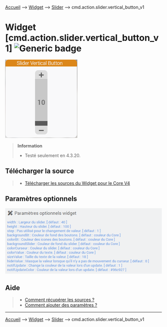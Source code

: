 
<a href="{{site.url}}/documentation">Accueil</a> --> <a href="{{site.url}}/documentation/{{site.widget}}">Widget</a> --> <a href="{{site.url}}/documentation/{{site.widget}}/fr_FR/action/slider">Slider</a> --> cmd.action.slider.vertical_button_v1

# Widget [cmd.action.slider.vertical_button_v1] ![Generic badge](https://img.shields.io/badge/Version-4.3-green.svg)


<img src="../../../../images/dashboard/action.slider.vertical_button_v1_visuel.png" alt="cmd.action.slider.vertical_button_v1" />


> **Information**
>
> - Testé seulement en 4.3.20.
>

## Télécharger la source
> - [Télécharger les sources du Widget pour le Core V4]({{site.url_git}}/WIDGET_cmd.action.slider.vertical_button_v1)


## Paramètres optionnels

<img src="../../../../images/dashboard/action.slider.vertical_button_v1_param.png" alt="Paramètres optionnels" />

## Aide
> - [Comment récupérer les sources ?]({{site.url}}/documentation/{{site.help}}/fr_FR/download)
> - [Comment ajouter des paramètres ?]({{site.url}}/documentation/{{site.help}}/fr_FR/application)

<hr />

<a href="{{site.url}}/documentation">Accueil</a> --> <a href="{{site.url}}/documentation/{{site.widget}}">Widget</a> --> <a href="{{site.url}}/documentation/{{site.widget}}/fr_FR/action/slider">Slider</a> --> cmd.action.slider.vertical_button_v1